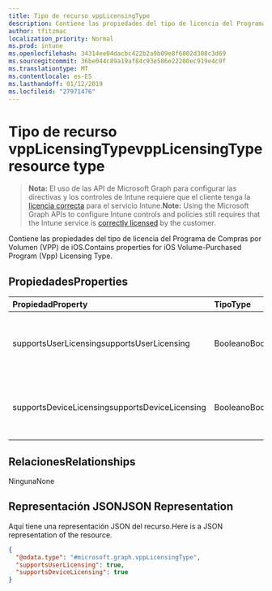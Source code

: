 ```yaml
---
title: Tipo de recurso vppLicensingType
description: Contiene las propiedades del tipo de licencia del Programa de Compras por Volumen (VPP) de iOS.
author: tfitzmac
localization_priority: Normal
ms.prod: intune
ms.openlocfilehash: 34314ee04dacbc422b2a9b09e8f6802d308c3d69
ms.sourcegitcommit: 36be044c89a19af84c93e586e22200ec919e4c9f
ms.translationtype: MT
ms.contentlocale: es-ES
ms.lasthandoff: 01/12/2019
ms.locfileid: "27971476"
---
```

# <a name="vpplicensingtype-resource-type"></a><span data-ttu-id="4c7ce-103">Tipo de recurso vppLicensingType</span><span class="sxs-lookup"><span data-stu-id="4c7ce-103">vppLicensingType resource type</span></span>

> <span data-ttu-id="4c7ce-104">**Nota:** El uso de las API de Microsoft Graph para configurar las directivas y los controles de Intune requiere que el cliente tenga la [licencia correcta](https://go.microsoft.com/fwlink/?linkid=839381) para el servicio Intune.</span><span class="sxs-lookup"><span data-stu-id="4c7ce-104">**Note:** Using the Microsoft Graph APIs to configure Intune controls and policies still requires that the Intune service is [correctly licensed](https://go.microsoft.com/fwlink/?linkid=839381) by the customer.</span></span>

<span data-ttu-id="4c7ce-105">Contiene las propiedades del tipo de licencia del Programa de Compras por Volumen (VPP) de iOS.</span><span class="sxs-lookup"><span data-stu-id="4c7ce-105">Contains properties for iOS Volume-Purchased Program (Vpp) Licensing Type.</span></span>
## <a name="properties"></a><span data-ttu-id="4c7ce-106">Propiedades</span><span class="sxs-lookup"><span data-stu-id="4c7ce-106">Properties</span></span>
|<span data-ttu-id="4c7ce-107">Propiedad</span><span class="sxs-lookup"><span data-stu-id="4c7ce-107">Property</span></span>|<span data-ttu-id="4c7ce-108">Tipo</span><span class="sxs-lookup"><span data-stu-id="4c7ce-108">Type</span></span>|<span data-ttu-id="4c7ce-109">Descripción</span><span class="sxs-lookup"><span data-stu-id="4c7ce-109">Description</span></span>|
|:---|:---|:---|
|<span data-ttu-id="4c7ce-110">supportsUserLicensing</span><span class="sxs-lookup"><span data-stu-id="4c7ce-110">supportsUserLicensing</span></span>|<span data-ttu-id="4c7ce-111">Booleano</span><span class="sxs-lookup"><span data-stu-id="4c7ce-111">Boolean</span></span>|<span data-ttu-id="4c7ce-112">Si el programa es compatible con el tipo de licencia de usuario.</span><span class="sxs-lookup"><span data-stu-id="4c7ce-112">Whether the program supports the user licensing type.</span></span>|
|<span data-ttu-id="4c7ce-113">supportsDeviceLicensing</span><span class="sxs-lookup"><span data-stu-id="4c7ce-113">supportsDeviceLicensing</span></span>|<span data-ttu-id="4c7ce-114">Booleano</span><span class="sxs-lookup"><span data-stu-id="4c7ce-114">Boolean</span></span>|<span data-ttu-id="4c7ce-115">Si el programa es compatible con el tipo de licencia de dispositivo.</span><span class="sxs-lookup"><span data-stu-id="4c7ce-115">Whether the program supports the device licensing type.</span></span>|

## <a name="relationships"></a><span data-ttu-id="4c7ce-116">Relaciones</span><span class="sxs-lookup"><span data-stu-id="4c7ce-116">Relationships</span></span>
<span data-ttu-id="4c7ce-117">Ninguna</span><span class="sxs-lookup"><span data-stu-id="4c7ce-117">None</span></span>
## <a name="json-representation"></a><span data-ttu-id="4c7ce-118">Representación JSON</span><span class="sxs-lookup"><span data-stu-id="4c7ce-118">JSON Representation</span></span>
<span data-ttu-id="4c7ce-119">Aquí tiene una representación JSON del recurso.</span><span class="sxs-lookup"><span data-stu-id="4c7ce-119">Here is a JSON representation of the resource.</span></span>
<!-- {
  "blockType": "resource",
  "@odata.type": "microsoft.graph.vppLicensingType"
}
-->
``` json
{
  "@odata.type": "#microsoft.graph.vppLicensingType",
  "supportsUserLicensing": true,
  "supportsDeviceLicensing": true
}
```



